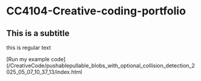 # CC4104-Creative-coding-portfolio

## This is a subtitle
this is regular text

[Run my example code] (/CreativeCode/pushablepullable_blobs_with_optional_collision_detection_2025_05_07_10_37_13/index.html
